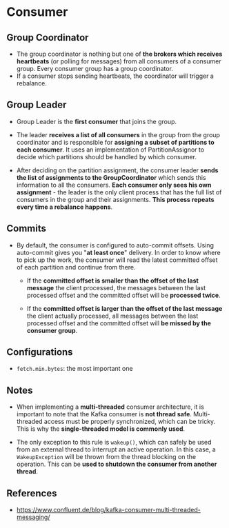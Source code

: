 # Consumer


## Group Coordinator
- The group coordinator is nothing but one of __the brokers which receives heartbeats__ (or polling for messages) from all consumers of a consumer group. Every consumer group has a group coordinator.
- If a consumer stops sending heartbeats, the coordinator will trigger a rebalance.

## Group Leader

- Group Leader is the __first consumer__ that joins the group.

- The leader __receives a list of all consumers__ in the group from the group coordinator and is responsible for __assigning a subset of partitions to each consumer__. It uses an implementation of PartitionAssignor to decide which partitions should be handled by
which consumer.

- After deciding on the partition assignment, the consumer leader __sends the list of assignments to the GroupCoordinator__ which sends this information to all the consumers. __Each consumer only sees his own assignment__ - the leader is the only client process that has the full list of consumers in the group and their assignments. __This process repeats every time a rebalance happens__.

## Commits

- By default, the consumer is configured to auto-commit offsets. Using auto-commit gives you "__at least once__" delivery. In order to know where to pick up the work, the consumer will read the latest committed offset of each partition and continue from there.
    - If the __committed offset is smaller than the offset of the last message__ the client processed, the messages between the last processed offset and the committed offset will be __processed twice__.

    - If the __committed offset is larger than the offset of the last message__ the client actually processed, all messages between the last processed offset and the committed offset will __be missed by the consumer group__.


## Configurations

- `fetch.min.bytes`: the most important one

## Notes

- When implementing a __multi-threaded__ consumer architecture, it is important to note that the Kafka consumer is __not thread safe__. Multi-threaded access must be properly synchronized, which can be tricky. This is why the __single-threaded model is commonly used__.

- The only exception to this rule is `wakeup()`, which can safely be used from an external thread to interrupt an active operation. In this case, a `WakeupException` will be thrown from the thread blocking on the operation. This can be __used to shutdown the consumer from another thread__.

## References

- https://www.confluent.de/blog/kafka-consumer-multi-threaded-messaging/